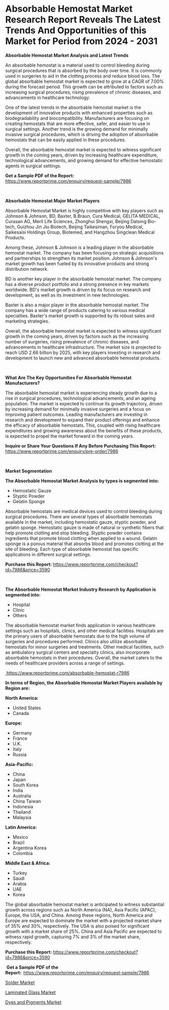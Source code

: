 <p><h1>Absorbable Hemostat Market Research Report Reveals The Latest Trends And Opportunities of this Market for Period from 2024 - 2031</h1></p><p><strong>Absorbable Hemostat Market Analysis and Latest Trends</strong></p>
<p><p>An absorbable hemostat is a material used to control bleeding during surgical procedures that is absorbed by the body over time. It is commonly used in surgeries to aid in the clotting process and reduce blood loss. The global absorbable hemostat market is expected to grow at a CAGR of 7.00% during the forecast period. This growth can be attributed to factors such as increasing surgical procedures, rising prevalence of chronic diseases, and advancements in healthcare technology.</p><p>One of the latest trends in the absorbable hemostat market is the development of innovative products with enhanced properties such as biodegradability and biocompatibility. Manufacturers are focusing on creating hemostats that are more effective, safer, and easier to use in surgical settings. Another trend is the growing demand for minimally invasive surgical procedures, which is driving the adoption of absorbable hemostats that can be easily applied in these procedures.</p><p>Overall, the absorbable hemostat market is expected to witness significant growth in the coming years, driven by increasing healthcare expenditure, technological advancements, and growing demand for effective hemostatic agents in surgical settings.</p></p>
<p><strong>Get a Sample PDF of the Report:&nbsp;</strong> <a href="https://www.reportprime.com/enquiry/request-sample/7986">https://www.reportprime.com/enquiry/request-sample/7986</a></p>
<p>&nbsp;</p>
<p><strong>Absorbable Hemostat Major Market Players</strong></p>
<p><p>Absorbable Hemostat Market is highly competitive with key players such as Johnson & Johnson, BD, Baxter, B.Braun, Cura Medical, GELITA MEDICAL, Curasan AG, Meril Life Sciences, Zhonghui Shengxi, Beijing Datsing Bio-tech, Guizhou Jin Jiu Biotech, Beijing Taikesiman, Foryou Medical, Saikesaisi Holdings Group, Biotemed, and Hangzhou Singclean Medical Products.</p><p>Among these, Johnson & Johnson is a leading player in the absorbable hemostat market. The company has been focusing on strategic acquisitions and partnerships to strengthen its market position. Johnson & Johnson's market growth has been fueled by its innovative products and strong distribution network.</p><p>BD is another key player in the absorbable hemostat market. The company has a diverse product portfolio and a strong presence in key markets worldwide. BD's market growth is driven by its focus on research and development, as well as its investment in new technologies.</p><p>Baxter is also a major player in the absorbable hemostat market. The company has a wide range of products catering to various medical specialties. Baxter's market growth is supported by its robust sales and marketing strategies.</p><p>Overall, the absorbable hemostat market is expected to witness significant growth in the coming years, driven by factors such as the increasing number of surgeries, rising prevalence of chronic diseases, and advancements in healthcare infrastructure. The market size is projected to reach USD 2.66 billion by 2025, with key players investing in research and development to launch new and advanced absorbable hemostat products.</p></p>
<p>&nbsp;</p>
<p><strong>What Are The Key Opportunities For Absorbable Hemostat Manufacturers?</strong></p>
<p><p>The absorbable hemostat market is experiencing steady growth due to a rise in surgical procedures, technological advancements, and an ageing population. The market is expected to continue its growth trajectory, driven by increasing demand for minimally invasive surgeries and a focus on improving patient outcomes. Leading manufacturers are investing in research and development to expand their product offerings and enhance the efficacy of absorbable hemostats. This, coupled with rising healthcare expenditures and growing awareness about the benefits of these products, is expected to propel the market forward in the coming years.</p></p>
<p><strong>Inquire or Share Your Questions If Any Before Purchasing This Report:</strong> <a href="https://www.reportprime.com/enquiry/pre-order/7986">https://www.reportprime.com/enquiry/pre-order/7986</a></p>
<p>&nbsp;</p>
<p><strong>Market Segmentation</strong></p>
<p><strong>The Absorbable Hemostat Market Analysis by types is segmented into:</strong></p>
<p><ul><li>Hemostatic Gauze</li><li>Styptic Powder</li><li>Gelatin Sponge</li></ul></p>
<p><p>Absorbable hemostats are medical devices used to control bleeding during surgical procedures. There are several types of absorbable hemostats available in the market, including hemostatic gauze, styptic powder, and gelatin sponge. Hemostatic gauze is made of natural or synthetic fibers that help promote clotting and stop bleeding. Styptic powder contains ingredients that promote blood clotting when applied to a wound. Gelatin sponge is a porous material that absorbs blood and promotes clotting at the site of bleeding. Each type of absorbable hemostat has specific applications in different surgical settings.</p></p>
<p><strong>Purchase this Report:&nbsp;</strong><a href="https://www.reportprime.com/checkout?id=7986&price=3590">https://www.reportprime.com/checkout?id=7986&price=3590</a></p>
<p>&nbsp;</p>
<p><strong>The Absorbable Hemostat Market Industry Research by Application is segmented into:</strong></p>
<p><ul><li>Hospital</li><li>Clinic</li><li>Others</li></ul></p>
<p><p>The absorbable hemostat market finds application in various healthcare settings such as hospitals, clinics, and other medical facilities. Hospitals are the primary users of absorbable hemostats due to the high volume of surgeries and procedures performed. Clinics also utilize absorbable hemostats for minor surgeries and treatments. Other medical facilities, such as ambulatory surgical centers and specialty clinics, also incorporate absorbable hemostats in their procedures. Overall, the market caters to the needs of healthcare providers across a range of settings.</p></p>
<p><a href="https://www.reportprime.com/absorbable-hemostat-r7986">&nbsp;https://www.reportprime.com/absorbable-hemostat-r7986</a></p>
<p><strong>In terms of Region, the Absorbable Hemostat Market Players available by Region are:</strong></p>
<p>
    <p> <strong> North America: </strong>
        <ul>
            <li>United States</li>
            <li>Canada</li>
        </ul>
        </p> 
    <p> <strong> Europe: </strong>
        <ul>
            <li>Germany</li>
            <li>France</li>
            <li>U.K.</li>
            <li>Italy</li>
            <li>Russia</li>
        </ul>
        </p> 
    <p> <strong> Asia-Pacific: </strong>
        <ul>
            <li>China</li>
            <li>Japan</li>
            <li>South Korea</li>
            <li>India</li>
            <li>Australia</li>
            <li>China Taiwan</li>
            <li>Indonesia</li>
            <li>Thailand</li>
            <li>Malaysia</li>
        </ul>
        </p> 
    <p> <strong> Latin America: </strong>
        <ul>
            <li>Mexico</li>
            <li>Brazil</li>
            <li>Argentina Korea</li>
            <li>Colombia</li>
        </ul>
        </p> 
    <p> <strong> Middle East & Africa: </strong>
        <ul>
            <li>Turkey</li>
            <li>Saudi</li>
            <li>Arabia</li>
            <li>UAE</li>
            <li>Korea</li>
        </ul>
    </p>
    </p>
<p><p>The global absorbable hemostat market is anticipated to witness substantial growth across regions such as North America (NA), Asia Pacific (APAC), Europe, the USA, and China. Among these regions, North America and Europe are expected to dominate the market with a projected market share of 35% and 30%, respectively. The USA is also poised for significant growth with a market share of 25%. China and Asia Pacific are expected to witness rapid growth, capturing 7% and 3% of the market share, respectively.</p></p>
<p><strong>Purchase this Report: </strong><a href="https://www.reportprime.com/checkout?id=7986&price=3590">https://www.reportprime.com/checkout?id=7986&price=3590</a></p>
<p>&nbsp;<strong>Get a Sample PDF of the Report:&nbsp;&nbsp;</strong><a href="https://www.reportprime.com/enquiry/request-sample/7986">https://www.reportprime.com/enquiry/request-sample/7986</a></p>
<p><strong></strong></p>
<p><p><a href="https://www.linkedin.com/pulse/solder-market-size-examines-its-scope-primary-focus-growth-opportunities-1xtjf?trackingId=zXQIUsMWih5bUXvyLa9bOw%3D%3D">Solder Market</a></p><p><a href="https://www.linkedin.com/pulse/laminated-glass-market-analysis-examines-its-scope-growth-opportunities-qmpbf?trackingId=so8A3iieqErqputWYsMcoA%3D%3D">Laminated Glass Market</a></p><p><a href="https://www.linkedin.com/pulse/dyes-pigments-market-size-growth-segmentation-regional-country-fdwef?trackingId=QVYrJTD7Z1cqjS2tE7exYg%3D%3D">Dyes and Pigments Market</a></p></p>